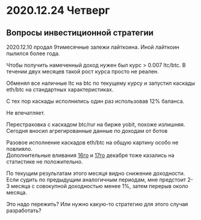 # 2020.12.24 Четверг
## Вопросы инвестиционной стратегии
2020.12.10 продал 9тимесячные залежи лайткоина. 
Иной лайткоин пылился более года. 

Чтобы получить намеченный доход нужен был курс > 0.007 ltc/btc.
В течении двух месяцев такой рост курса просто не реален.

Обменял все наличные ltc на btc по текущему курсу и запустил каскады eth/btc на стандартных характеристиках.

С тех пор каскады исполнились один раз использовав 12% баланса.

Не впечатляет.

Перестраховка с каскадом btc/rur на бирже yobit, похоже излишняя.  
Сегодня вносил агрегированные данные по доходам от ботов

Разовое исполнение каскадов eth/btc на общую картину особо не повлияло.  
Дополнительные вливания [16го](2020.12.16.md) и [17го](2020.12.17.md) декабря тоже казались на статистике не положительно.

По текущим результатам этого месяця видно снижение доходности. Если судить по предыдущим аналогичным периодам, мне предстоит 2-3 месяца с совокупной доходностью менее 1%, затем перерыв около месяца.

Это надо пережить? Или нужно какую-то стратегию для этого случая разработать?